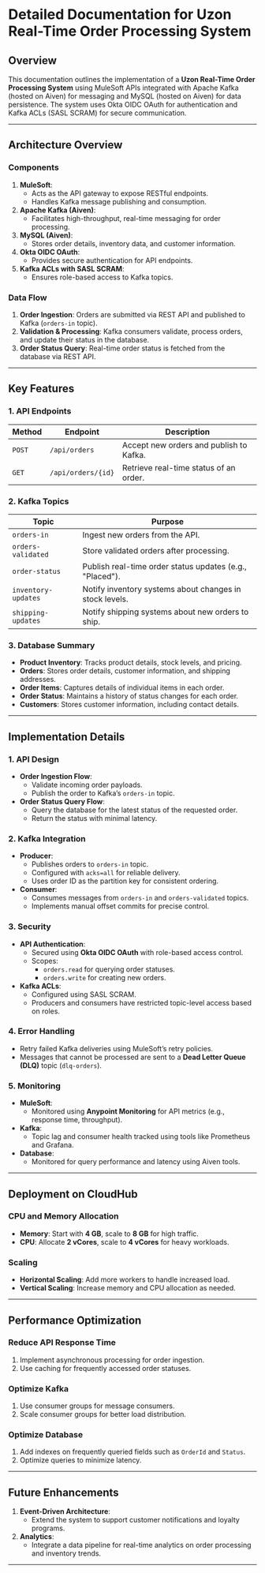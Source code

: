# Detailed Documentation for Uzon Real-Time Order Processing System

## Overview
This documentation outlines the implementation of a **Uzon Real-Time Order Processing System** using MuleSoft APIs integrated with Apache Kafka (hosted on Aiven) for messaging and MySQL (hosted on Aiven) for data persistence. The system uses Okta OIDC OAuth for authentication and Kafka ACLs (SASL SCRAM) for secure communication.

---

## Architecture Overview

### Components
1. **MuleSoft**:
   - Acts as the API gateway to expose RESTful endpoints.
   - Handles Kafka message publishing and consumption.
2. **Apache Kafka (Aiven)**:
   - Facilitates high-throughput, real-time messaging for order processing.
3. **MySQL (Aiven)**:
   - Stores order details, inventory data, and customer information.
4. **Okta OIDC OAuth**:
   - Provides secure authentication for API endpoints.
5. **Kafka ACLs with SASL SCRAM**:
   - Ensures role-based access to Kafka topics.

### Data Flow
1. **Order Ingestion**: Orders are submitted via REST API and published to Kafka (`orders-in` topic).
2. **Validation & Processing**: Kafka consumers validate, process orders, and update their status in the database.
3. **Order Status Query**: Real-time order status is fetched from the database via REST API.

---

## Key Features

### 1. API Endpoints
| **Method** | **Endpoint**            | **Description**                              |
|------------|-------------------------|----------------------------------------------|
| `POST`     | `/api/orders`           | Accept new orders and publish to Kafka.      |
| `GET`      | `/api/orders/{id}`      | Retrieve real-time status of an order.       |

### 2. Kafka Topics
| **Topic**            | **Purpose**                                                    |
|-----------------------|----------------------------------------------------------------|
| `orders-in`          | Ingest new orders from the API.                                |
| `orders-validated`   | Store validated orders after processing.                       |
| `order-status`       | Publish real-time order status updates (e.g., "Placed").       |
| `inventory-updates`  | Notify inventory systems about changes in stock levels.        |
| `shipping-updates`   | Notify shipping systems about new orders to ship.              |

### 3. Database Summary
- **Product Inventory**: Tracks product details, stock levels, and pricing.
- **Orders**: Stores order details, customer information, and shipping addresses.
- **Order Items**: Captures details of individual items in each order.
- **Order Status**: Maintains a history of status changes for each order.
- **Customers**: Stores customer information, including contact details.

---

## Implementation Details

### 1. API Design
- **Order Ingestion Flow**:
  - Validate incoming order payloads.
  - Publish the order to Kafka’s `orders-in` topic.
- **Order Status Query Flow**:
  - Query the database for the latest status of the requested order.
  - Return the status with minimal latency.

### 2. Kafka Integration
- **Producer**:
  - Publishes orders to `orders-in` topic.
  - Configured with `acks=all` for reliable delivery.
  - Uses order ID as the partition key for consistent ordering.
- **Consumer**:
  - Consumes messages from `orders-in` and `orders-validated` topics.
  - Implements manual offset commits for precise control.

### 3. Security
- **API Authentication**:
  - Secured using **Okta OIDC OAuth** with role-based access control.
  - Scopes:
    - `orders.read` for querying order statuses.
    - `orders.write` for creating new orders.
- **Kafka ACLs**:
  - Configured using SASL SCRAM.
  - Producers and consumers have restricted topic-level access based on roles.

### 4. Error Handling
- Retry failed Kafka deliveries using MuleSoft’s retry policies.
- Messages that cannot be processed are sent to a **Dead Letter Queue (DLQ)** topic (`dlq-orders`).

### 5. Monitoring
- **MuleSoft**:
  - Monitored using **Anypoint Monitoring** for API metrics (e.g., response time, throughput).
- **Kafka**:
  - Topic lag and consumer health tracked using tools like Prometheus and Grafana.
- **Database**:
  - Monitored for query performance and latency using Aiven tools.

---

## Deployment on CloudHub

### CPU and Memory Allocation
- **Memory**: Start with **4 GB**, scale to **8 GB** for high traffic.
- **CPU**: Allocate **2 vCores**, scale to **4 vCores** for heavy workloads.

### Scaling
- **Horizontal Scaling**: Add more workers to handle increased load.
- **Vertical Scaling**: Increase memory and CPU allocation as needed.

---

## Performance Optimization

### Reduce API Response Time
1. Implement asynchronous processing for order ingestion.
2. Use caching for frequently accessed order statuses.

### Optimize Kafka
1. Use consumer groups for message consumers.
2. Scale consumer groups for better load distribution.

### Optimize Database
1. Add indexes on frequently queried fields such as `OrderId` and `Status`.
2. Optimize queries to minimize latency.

---

## Future Enhancements
1. **Event-Driven Architecture**:
   - Extend the system to support customer notifications and loyalty programs.
2. **Analytics**:
   - Integrate a data pipeline for real-time analytics on order processing and inventory trends.

---

